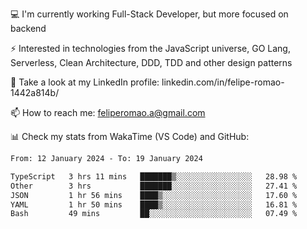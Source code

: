 💻 I'm currently working Full-Stack Developer, but more focused on backend

⚡ Interested in technologies from the JavaScript universe, GO Lang, Serverless, Clean Architecture, DDD, TDD and other design patterns

👥 Take a look at my LinkedIn profile: linkedin.com/in/felipe-romao-1442a814b/

📫 How to reach me: feliperomao.a@gmail.com

📊 Check my stats from WakaTime (VS Code) and GitHub:

<!--START_SECTION:waka-->

```txt
From: 12 January 2024 - To: 19 January 2024

TypeScript   3 hrs 11 mins   ███████▒░░░░░░░░░░░░░░░░░   28.98 %
Other        3 hrs           ███████░░░░░░░░░░░░░░░░░░   27.41 %
JSON         1 hr 56 mins    ████▒░░░░░░░░░░░░░░░░░░░░   17.60 %
YAML         1 hr 50 mins    ████▒░░░░░░░░░░░░░░░░░░░░   16.81 %
Bash         49 mins         ██░░░░░░░░░░░░░░░░░░░░░░░   07.49 %
```

<!--END_SECTION:waka-->
